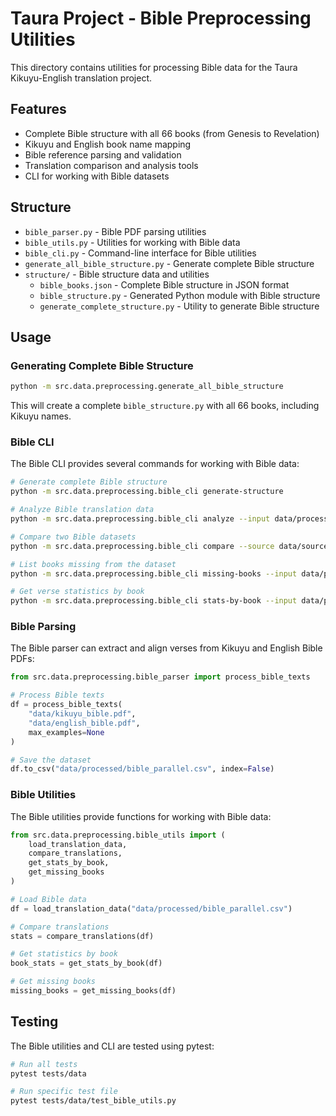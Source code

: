 # Taura Project - Bible Preprocessing Utilities

This directory contains utilities for processing Bible data for the Taura Kikuyu-English translation project.

## Features

- Complete Bible structure with all 66 books (from Genesis to Revelation)
- Kikuyu and English book name mapping
- Bible reference parsing and validation
- Translation comparison and analysis tools
- CLI for working with Bible datasets

## Structure

- `bible_parser.py` - Bible PDF parsing utilities
- `bible_utils.py` - Utilities for working with Bible data
- `bible_cli.py` - Command-line interface for Bible utilities
- `generate_all_bible_structure.py` - Generate complete Bible structure
- `structure/` - Bible structure data and utilities
  - `bible_books.json` - Complete Bible structure in JSON format
  - `bible_structure.py` - Generated Python module with Bible structure
  - `generate_complete_structure.py` - Utility to generate Bible structure

## Usage

### Generating Complete Bible Structure

```bash
python -m src.data.preprocessing.generate_all_bible_structure
```

This will create a complete `bible_structure.py` with all 66 books, including Kikuyu names.

### Bible CLI

The Bible CLI provides several commands for working with Bible data:

```bash
# Generate complete Bible structure
python -m src.data.preprocessing.bible_cli generate-structure

# Analyze Bible translation data
python -m src.data.preprocessing.bible_cli analyze --input data/processed/bible_parallel.csv --output data/stats/bible_stats.json

# Compare two Bible datasets
python -m src.data.preprocessing.bible_cli compare --source data/source.csv --target data/target.csv --output data/missing.csv

# List books missing from the dataset
python -m src.data.preprocessing.bible_cli missing-books --input data/processed/bible_parallel.csv

# Get verse statistics by book
python -m src.data.preprocessing.bible_cli stats-by-book --input data/processed/bible_parallel.csv --output data/stats/book_stats.csv
```

### Bible Parsing

The Bible parser can extract and align verses from Kikuyu and English Bible PDFs:

```python
from src.data.preprocessing.bible_parser import process_bible_texts

# Process Bible texts
df = process_bible_texts(
    "data/kikuyu_bible.pdf",
    "data/english_bible.pdf",
    max_examples=None
)

# Save the dataset
df.to_csv("data/processed/bible_parallel.csv", index=False)
```

### Bible Utilities

The Bible utilities provide functions for working with Bible data:

```python
from src.data.preprocessing.bible_utils import (
    load_translation_data,
    compare_translations,
    get_stats_by_book,
    get_missing_books
)

# Load Bible data
df = load_translation_data("data/processed/bible_parallel.csv")

# Compare translations
stats = compare_translations(df)

# Get statistics by book
book_stats = get_stats_by_book(df)

# Get missing books
missing_books = get_missing_books(df)
```

## Testing

The Bible utilities and CLI are tested using pytest:

```bash
# Run all tests
pytest tests/data

# Run specific test file
pytest tests/data/test_bible_utils.py
```
